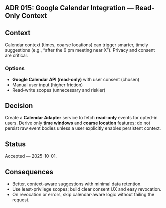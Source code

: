 ## ADR 015: Google Calendar Integration — Read-Only Context

## Context
Calendar context (times, coarse locations) can trigger smarter, timely suggestions (e.g., “after the 6 pm meeting near X”). Privacy and consent are critical.

### Options
- **Google Calendar API (read-only)** with user consent (chosen)
- Manual user input (higher friction)
- Read-write scopes (unnecessary and riskier)

## Decision
Create a **Calendar Adapter** service to fetch **read-only** events for opted-in users. Derive only **time windows** and **coarse location** features; do not persist raw event bodies unless a user explicitly enables persistent context.

## Status
Accepted — 2025-10-01.

## Consequences
- Better, context-aware suggestions with minimal data retention.
- Use least-privilege scopes; build clear consent UX and easy revocation.
- On revocation or errors, skip calendar-aware logic without failing the request.
